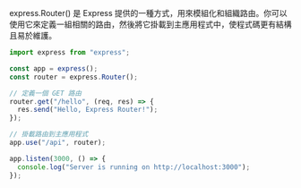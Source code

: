 express.Router() 是 Express 提供的一種方式，用來模組化和組織路由。你可以使用它來定義一組相關的路由，然後將它掛載到主應用程式中，使程式碼更有結構且易於維護。

```ts
import express from "express";

const app = express();
const router = express.Router();

// 定義一個 GET 路由
router.get("/hello", (req, res) => {
  res.send("Hello, Express Router!");
});

// 掛載路由到主應用程式
app.use("/api", router);

app.listen(3000, () => {
  console.log("Server is running on http://localhost:3000");
});
```
